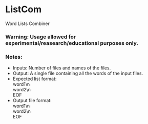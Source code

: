 # ListCom
Word Lists Combiner

### Warning: Usage allowed for experimental/reasearch/educational purposes only.

### Notes:

* Inputs: Number of files and names of the files.
* Output: A single file containing all the words of the input files.
* Expected list format:<br>
  word1\n <br>
  word2\n <br>
  EOF <br>
* Output file format:<br>
  word1\n <br>
  word2\n <br>
  EOF <br>
  
